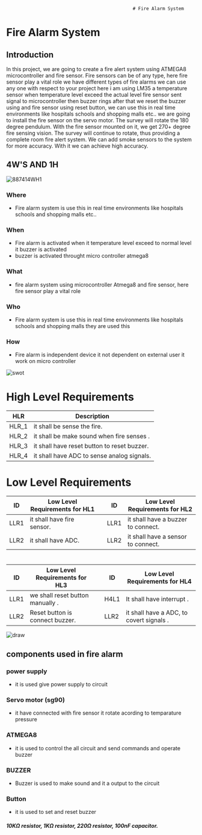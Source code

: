                                                    # Fire Alarm System 
# Fire Alarm System 
## Introduction
In this project, we are going to create a fire alert system using ATMEGA8 microcontroller and fire sensor. Fire sensors can be of any type, here fire sensor play a vital role we have different types of fire alarms
we can use any one with respect to your project here i am using LM35 a temperature sensor when temperature level exceed the actual level fire sensor sent signal to
microcontroller then buzzer rings after that we reset the buzzer using and fire sensor using reset button, we can use this in real time environments like hospitals schools and shopping malls etc..
we are going to install the fire sensor on the servo motor. The survey will rotate the 180 degree pendulum. With the fire sensor mounted on it, we get 270+ degree fire sensing vision. The survey will continue to rotate, thus providing a complete room fire alert system. We can add smoke sensors to the system for more accuracy. With it we can achieve high accuracy.



## 4W'S AND 1H
![887414WH1](https://user-images.githubusercontent.com/98829237/154836788-82480a46-016d-41d0-9fd2-f9cb3d78307d.png)
### Where
 * Fire alarm system is use this in real time environments like hospitals
schools and shopping malls etc..

### When
* Fire alarm is activated when it temperature level exceed to normal level it buzzer is activated
* buzzer is activated throught micro controller atmega8

### What
* fire alarm system using microcontroller Atmega8 and fire sensor, here fire sensor play a vital role

### Who 
*  Fire alarm system is use this in real time environments like hospitals
schools and shopping malls they are used this

### How
* Fire alarm is independent device it not dependent on external user it work on micro controller


![swot](https://user-images.githubusercontent.com/98829237/154809684-b91f2656-67a1-47f8-b83a-97014af517b6.jpg)

#
# High Level Requirements
|HLR|     Description  |
|------|  --------------|
|HLR_1|   it shall be sense the fire.
|HLR_2|   it shall be make sound when fire senses .
|HLR_3|   it shall have reset button to reset buzzer.
|HLR_4|   it shall have ADC to sense analog signals.
#            
# Low Level Requirements
|ID|     Low Level Requirements for HL1 |  |ID|       Low Level Requirements for HL2 |
|------|  ------------|--|---|   ----------------|
|LLR1|  it shall have fire sensor.|  |LLR1|     it shall have a buzzer to connect.            
|LLR2|  it shall have ADC.|  |LLR2|   it shall have a sensor to connect.

#
|ID|     Low Level Requirements for HL3 |  |ID|       Low Level Requirements for HL4 |
|------|  ------------|--|---|   ----------------|
|LLR1|   we shall reset button manually .|  |H4L1|     It shall have interrupt .            
|LLR2|  Reset button is connect buzzer.|  |LLR2|   it shall have a ADC, to covert signals .







![draw](https://user-images.githubusercontent.com/98829237/154810462-d61a4e29-ee06-4c74-bcf1-7e79af0a82ea.png)

## components used in fire alarm

### power supply
 * it is used give power supply to circuit

### Servo motor (sg90)
 * it have connected with fire sensor it rotate acording to temparature pressure 

### ATMEGA8
 * it is used to control the all circuit and send commands and operate buzzer

### BUZZER
 * Buzzer is used to make sound and it a output to the circuit

### Button
 * it is used to set and reset buzzer
 
 
 

 ##### 10KΩ resistor, 1KΩ resistor, 220Ω resistor, 100nF capacitor.




